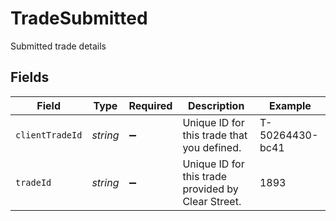 # TradeSubmitted

Submitted trade details


## Fields

| Field                                              | Type                                               | Required                                           | Description                                        | Example                                            |
| -------------------------------------------------- | -------------------------------------------------- | -------------------------------------------------- | -------------------------------------------------- | -------------------------------------------------- |
| `clientTradeId`                                    | *string*                                           | :heavy_minus_sign:                                 | Unique ID for this trade that you defined.         | T-50264430-bc41                                    |
| `tradeId`                                          | *string*                                           | :heavy_minus_sign:                                 | Unique ID for this trade provided by Clear Street. | 1893                                               |
